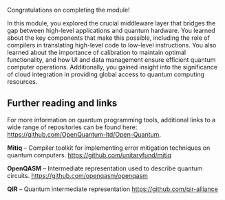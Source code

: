 
Congratulations on completing the module!

In this module, you explored the crucial middleware layer that bridges the gap between high-level applications and quantum hardware. You learned about the key components that make this possible, including the role of compilers in translating high-level code to low-level instructions. You also learned about the importance of calibration to maintain optimal functionality, and how UI and data management ensure efficient quantum computer operations. Additionally, you gained insight into the significance of cloud integration in providing global access to quantum computing resources.

## Further reading and links

For more information on quantum programming tools, additional links to a wide range of repositories can be found here: https://github.com/OpenQuantum-ltd/Open-Quantum.

**Mitiq** – Compiler toolkit for implementing error mitigation techniques on quantum computers. https://github.com/unitaryfund/mitiq 

**OpenQASM** – Intermediate representation used to describe quantum circuits.  https://github.com/openqasm/openqasm 

**QIR** – Quantum intermediate representation https://github.com/qir-alliance
